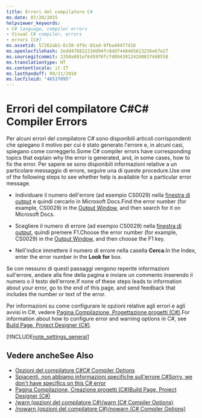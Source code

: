 ```yaml
---
title: Errori del compilatore C#
ms.date: 07/20/2015
helpviewer_keywords:
- C# language, compiler errors
- Visual C# compiler, errors
- errors [C#]
ms.assetid: 57262ab1-6c50-4f9c-81ad-9fba48477416
ms.openlocfilehash: 2edd47682223dd94fc8dd7448465613236e67e27
ms.sourcegitcommit: 2350a091ef6459f0fcfd894301242400374d8558
ms.translationtype: HT
ms.contentlocale: it-IT
ms.lasthandoff: 09/21/2018
ms.locfileid: "46537095"
---
```

# <a name="c-compiler-errors"></a><span data-ttu-id="17303-102">Errori del compilatore C#</span><span class="sxs-lookup"><span data-stu-id="17303-102">C# Compiler Errors</span></span>

<span data-ttu-id="17303-103">Per alcuni errori del compilatore C# sono disponibili articoli corrispondenti che spiegano il motivo per cui è stato generato l'errore e, in alcuni casi, spiegano come correggerlo.</span><span class="sxs-lookup"><span data-stu-id="17303-103">Some C# compiler errors have corresponding topics that explain why the error is generated, and, in some cases, how to fix the error.</span></span> <span data-ttu-id="17303-104">Per sapere se sono disponibili informazioni relative a un particolare messaggio di errore, seguire una di queste procedure.</span><span class="sxs-lookup"><span data-stu-id="17303-104">Use one of the following steps to see whether help is available for a particular error message.</span></span>  
  
- <span data-ttu-id="17303-105">Individuare il numero dell'errore (ad esempio CS0029) nella [finestra di output](/visualstudio/ide/reference/output-window) e quindi cercarlo in Microsoft Docs.</span><span class="sxs-lookup"><span data-stu-id="17303-105">Find the error number (for example, CS0029) in the [Output Window](/visualstudio/ide/reference/output-window), and then search for it on Microsoft Docs.</span></span>  
  
- <span data-ttu-id="17303-106">Scegliere il numero di errore (ad esempio CS0029) nella [finestra di output](/visualstudio/ide/reference/output-window), quindi premere F1.</span><span class="sxs-lookup"><span data-stu-id="17303-106">Choose the error number (for example, CS0029) in the [Output Window](/visualstudio/ide/reference/output-window), and then choose the F1 key.</span></span>  
  
- <span data-ttu-id="17303-107">Nell'indice immettere il numero di errore nella casella **Cerca**.</span><span class="sxs-lookup"><span data-stu-id="17303-107">In the Index, enter the error number in the **Look for** box.</span></span>  
  
 <span data-ttu-id="17303-108">Se con nessuno di questi passaggi vengono reperite informazioni sull'errore, andare alla fine della pagina e inviare un commento inserendo il numero o il testo dell'errore.</span><span class="sxs-lookup"><span data-stu-id="17303-108">If none of these steps leads to information about your error, go to the end of this page, and send feedback that includes the number or text of the error.</span></span>  
  
 <span data-ttu-id="17303-109">Per informazioni su come configurare le opzioni relative agli errori e agli avvisi in C#, vedere [Pagina Compilazione, Progettazione progetti (C#)](/visualstudio/ide/reference/build-page-project-designer-csharp).</span><span class="sxs-lookup"><span data-stu-id="17303-109">For information about how to configure error and warning options in C#, see [Build Page, Project Designer (C#)](/visualstudio/ide/reference/build-page-project-designer-csharp).</span></span>  
  
[!INCLUDE[note_settings_general](~/includes/note-settings-general-md.md)]  
  
## <a name="see-also"></a><span data-ttu-id="17303-110">Vedere anche</span><span class="sxs-lookup"><span data-stu-id="17303-110">See Also</span></span>

- [<span data-ttu-id="17303-111">Opzioni del compilatore C#</span><span class="sxs-lookup"><span data-stu-id="17303-111">C# Compiler Options</span></span>](../../../csharp/language-reference/compiler-options/index.md)  
- [<span data-ttu-id="17303-112">Spiacenti, non abbiamo informazioni specifiche sull'errore C#</span><span class="sxs-lookup"><span data-stu-id="17303-112">Sorry, we don't have specifics on this C# error</span></span>](../../../csharp/misc/sorry-we-don-t-have-specifics-on-this-csharp-error.md)  
- [<span data-ttu-id="17303-113">Pagina Compilazione, Creazione progetti (C#)</span><span class="sxs-lookup"><span data-stu-id="17303-113">Build Page, Project Designer (C#)</span></span>](/visualstudio/ide/reference/build-page-project-designer-csharp)  
- [<span data-ttu-id="17303-114">/warn (opzioni del compilatore C#)</span><span class="sxs-lookup"><span data-stu-id="17303-114">/warn (C# Compiler Options)</span></span>](../../../csharp/language-reference/compiler-options/warn-compiler-option.md)  
- [<span data-ttu-id="17303-115">/nowarn (opzioni del compilatore C#)</span><span class="sxs-lookup"><span data-stu-id="17303-115">/nowarn (C# Compiler Options)</span></span>](../../../csharp/language-reference/compiler-options/nowarn-compiler-option.md)
